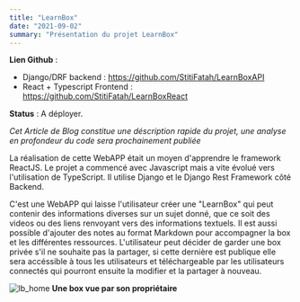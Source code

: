 ```yaml
---
title: "LearnBox"
date: "2021-09-02"
summary: "Présentation du projet LearnBox"
---
```


**Lien Github** :

- Django/DRF backend : <https://github.com/StitiFatah/LearnBoxAPI>
- React + Typescript Frontend : <https://github.com/StitiFatah/LearnBoxReact>

**Status** : A déployer.

_Cet Article de Blog constitue une déscription rapide du projet, une analyse en profondeur du code sera prochainement publiée_

La réalisation de cette WebAPP était un moyen d'apprendre le framework ReactJS. Le projet a commencé avec Javascript mais a vite évolué vers l'utilisation de TypeScript. Il utilise Django et le Django Rest Framework côté Backend.

C'est une WebAPP qui laisse l'utilisateur créer une "LearnBox" qui peut contenir des informations diverses sur un sujet donné, que ce soit des videos ou des liens renvoyant vers des informations textuels. Il est aussi possible d'ajouter des notes au format Markdown pour accompagner la box et les différentes ressources. L'utilisateur peut décider de garder une box privée s'il ne souhaite pas la partager, si cette dernière est publique elle sera accéssible à tous les utilisateurs et téléchargeable par les utilisateurs connectés qui pourront ensuite la modifier et la partager à nouveau.

![lb_home](/images/lb_home.png)
**Une box vue par son propriétaire**
